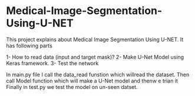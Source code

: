 # Medical-Image-Segmentation-Using-U-NET


This project explains about Medical Image Segmentation Using U-NET. It has following parts

1- How to read data (input and target mask)?
2- Make U-Net Model using Keras framework.
3- Test the network

In main.py file I call the data_read funstion which willread the dataset.
Then call Model function which will make a U-Net model and thenw e trian it
Finally in test.py we test the model on un-seen datset. 
